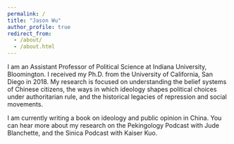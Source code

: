 ```yaml
---
permalink: /
title: "Jason Wu"
author_profile: true
redirect_from: 
  - /about/
  - /about.html
---
```


I am an Assistant Professor of Political Science at Indiana University, Bloomington. I received my Ph.D. from the University of California, San Diego in 2018. My research is focused on understanding the belief systems of Chinese citizens, the ways in which ideology shapes political choices under authoritarian rule, and the historical legacies of repression and social movements.

I am currently writing a book on ideology and public opinion in China. You can hear more about my research on the Pekingology Podcast with Jude Blanchette, and the Sinica Podcast with Kaiser Kuo.